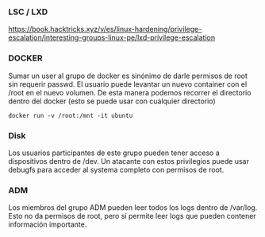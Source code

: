 ### LSC / LXD

https://book.hacktricks.xyz/v/es/linux-hardening/privilege-escalation/interesting-groups-linux-pe/lxd-privilege-escalation

### DOCKER

Sumar un user al grupo de docker es sinónimo de darle permisos de root sin requerir passwd.
El usuario puede levantar un nuevo container con el /root en el nuevo volumen. De esta manera podemos recorrer el directorio dentro del docker (esto se puede usar con cualquier directorio)

    docker run -v /root:/mnt -it ubuntu

### Disk
Los usuarios participantes de este grupo pueden tener acceso a dispositivos dentro de /dev. Un atacante con estos privilegios puede usar debugfs para acceder al systema completo con permisos de root.

### ADM
Los miembros del grupo ADM pueden leer todos los logs dentro de /var/log. Esto no da permisos de root, pero sí permite leer logs que pueden contener información importante.
